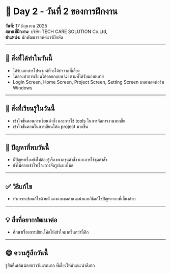 # 📅 Day 2 - วันที่ 2 ของการฝึกงาน
**วันที่:** 17 มิถุนายน 2025  
**สถานที่ฝึกงาน:** บริษัท TECH CARE SOLUTION Co.Ltd,  
**ตำแหน่ง:** นักพัฒนาซอฟต์แวร์ฝึกหัด

---

## 📝 สิ่งที่ได้ทำในวันนี้
- ได้รับเอกสารโปรเจกต์ที่จะได้ทำจากพี่เลี้ยง
- ได้ลองทำการเขียนโค้ดออกแบบ UI ตามที่ได้รับมอบหมาย
- Login Screen, Home Screen, Project Screen, Setting Screen บนแพลตฟอร์ม Windows


---

## 🎯 สิ่งที่เรียนรู้ในวันนี้
- เข้าใจขั้นตอนการเขียนคำสั่ง และการใช้ tools ในการจัดการงานมากขึ้น
- เข้าใจขั้นตอนในการเขียนโค้ด project มากขึ้น

---

## 🤔 ปัญหาที่พบวันนี้
- มีปัญหาเรื่องยังไม่ค่อยรู้เรื่องพวกชุดคำสั่ง และการใช้ชุดคำสั่ง
- ยังไม่ค่อยเข้าใจเรื่องการจัดรูปแบบโค้ด


---

## ✅ วิธีแก้ไข
- ทำการหาข้อแก้ไขด้วยตัวเองและขอคำแนะนำและวิธีแก้ไขปัญหาจากพี่เลี้ยงด้วย


---

## 💡 สิ่งที่อยากพัฒนาต่อ
- ศึกษาเรื่องการเขียนโค้ดให้เข้าใจมากขึ้นกว่านี้อีก


---

## 😄 ความรู้สึกวันนี้
รู้สึกตื่นเต้นน้อยกว่าวันแรกมาก พี่เลี้ยงให้คำแนะนำดีมาก 

